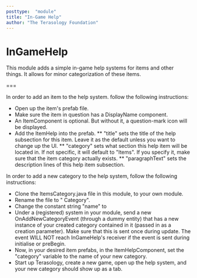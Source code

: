 ```yaml
---
posttype:  "module"  
title: "In-Game Help"
author: "The Terasology Foundation"
---
```

InGameHelp
============

This module adds a simple in-game help systems for items and other things. It allows for minor categorization of these
items.

===

In order to add an item to the help system. follow the following instructions:

* Open up the item's prefab file.
* Make sure the item in question has a DisplayName component.
* An ItemComponent is optional. But without it, a question-mark icon will be displayed.
* Add the ItemHelp into the prefab.
** "title" sets the title of the help subsection for this item. Leave it as the default unless you want to change up the UI.
** "category" sets what section this help item will be located in. If not specific, it will default to "Items". If you
   specify it, make sure that the item category actually exists.
** "paragraphText" sets the description lines of this help item subsection.

In order to add a new category to the help system, follow the following instructions:

* Clone the ItemsCategory.java file in this module, to your own module.
* Rename the file to "<NAME OF YOUR CATEGORY> Category".
* Change the constant string "name" to <NAME OF YOUR CATEGORY>
* Under a (registered) system in your module, send a new OnAddNewCategoryEvent (through a dummy entity) that has a new
  instance of your created category contained in it (passed in as a creation parameter). Make sure that this is sent
  once during update. The event WILL NOT reach InGameHelp's receiver if the event is sent during initialise or preBegin.
* Now, in your desired item prefabs, in the ItemHelpComponent, set the "category" variable to the name of your new category.
* Start up Terasology, create a new game, open up the help system, and your new category should show up as a tab.
